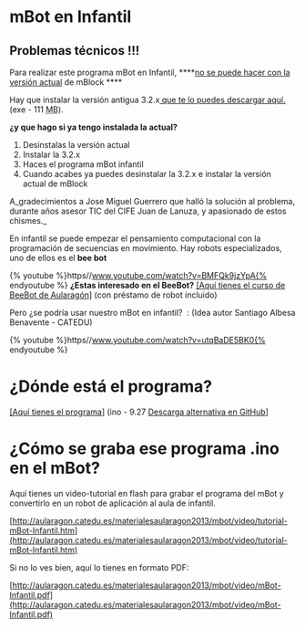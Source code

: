 
# mBot en Infantil

## Problemas técnicos !!!

Para realizar este programa mBot en Infantil, ****[no se puede hacer con la versión actual](http://www.mblock.cc/) de mBlock ****

Hay que instalar la versión antigua 3.2.x[ que te lo puedes descargar aquí.](http://aularagon.catedu.es/materialesaularagon2013/mbot/mBlock_win_v3.2.2.exe) (exe - 111 <abbr lang="en" title="MegaBytes">MB</abbr>).

**¿y que hago si ya tengo instalada la actual?**[](http://aularagon.catedu.es/materialesaularagon2013/mbot/mBlock_win_v3.2.2.exe)

1. Desinstalas la versión actual
1. Instalar la 3.2.x
1. Haces el programa mBot infantil
1. Cuando acabes ya puedes desinstalar la 3.2.x e instalar la versión actual de mBlock

A_gradecimientos a Jose Miguel Guerrero que halló la solución al problema, durante años asesor TIC del CIFE Juan de Lanuza, y apasionado de estos chismes._

En infantil se puede empezar el pensamiento computacional con la programación de secuencias en movimiento. Hay robots especializados, uno de ellos es el **bee bot**

{% youtube %}https//www.youtube.com/watch?v=BMFQk9jzYpA{% endyoutube %}
**¿Estas interesado en el BeeBot?** [[Aquí tienes el curso de BeeBot de Aularagón]](https://www.gitbook.com/book/catedu/robotica-en-infantil-con-bee-bot/details) (con préstamo de robot incluido)

Pero ¿se podría usar nuestro mBot en infantil?  : (Idea autor Santiago Albesa Benavente - CATEDU)

{% youtube %}https//www.youtube.com/watch?v=utqBaDE5BK0{% endyoutube %}
# ¿Dónde está el programa?

[[Aquí tienes el programa]](http://aularagon.catedu.es/materialesaularagon2013/mbot/M1plus/mBot-Infantil.ino) (ino - 9.27 [Descarga alternativa en GitHub](https://github.com/JavierQuintana/mBot.git)]

# ¿Cómo se graba ese programa .ino en el mBot?

Aquí tienes un video-tutorial en flash para grabar el programa del mBot y convertirlo en un robot de aplicación al aula de infantil.

[http://aularagon.catedu.es/materialesaularagon2013/mbot/video/tutorial-mBot-Infantil.htm](http://aularagon.catedu.es/materialesaularagon2013/mbot/video/tutorial-mBot-Infantil.htm)

Si no lo ves bien, aquí lo tienes en formato PDF: 

[http://aularagon.catedu.es/materialesaularagon2013/mbot/video/mBot-Infantil.pdf](http://aularagon.catedu.es/materialesaularagon2013/mbot/video/mBot-Infantil.pdf)

